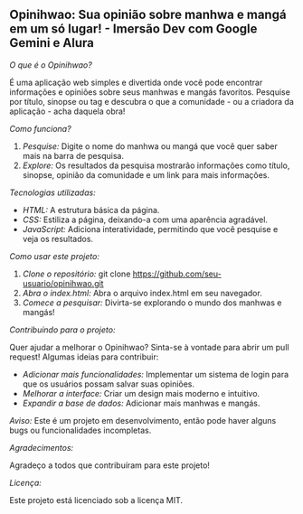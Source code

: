 ## Opinihwao: Sua opinião sobre manhwa e mangá em um só lugar! - Imersão Dev com Google Gemini e Alura

*O que é o Opinihwao?*

É uma aplicação web simples e divertida onde você pode encontrar informações e opiniões sobre seus manhwas e mangás favoritos. Pesquise por título, sinopse ou tag e descubra o que a comunidade - ou a criadora da aplicação - acha daquela obra!

*Como funciona?*

1. *Pesquise:* Digite o nome do manhwa ou mangá que você quer saber mais na barra de pesquisa.
2. *Explore:* Os resultados da pesquisa mostrarão informações como título, sinopse, opinião da comunidade e um link para mais informações.

*Tecnologias utilizadas:*

* *HTML:* A estrutura básica da página.
* *CSS:* Estiliza a página, deixando-a com uma aparência agradável.
* *JavaScript:* Adiciona interatividade, permitindo que você pesquise e veja os resultados.

*Como usar este projeto:*

1. *Clone o repositório:* git clone https://github.com/seu-usuario/opinihwao.git
2. *Abra o index.html:* Abra o arquivo index.html em seu navegador.
3. *Comece a pesquisar:* Divirta-se explorando o mundo dos manhwas e mangás!

*Contribuindo para o projeto:*

Quer ajudar a melhorar o Opinihwao? Sinta-se à vontade para abrir um pull request! Algumas ideias para contribuir:

* *Adicionar mais funcionalidades:* Implementar um sistema de login para que os usuários possam salvar suas opiniões.
* *Melhorar a interface:* Criar um design mais moderno e intuitivo.
* *Expandir a base de dados:* Adicionar mais manhwas e mangás.

*Aviso:* Este é um projeto em desenvolvimento, então pode haver alguns bugs ou funcionalidades incompletas.

*Agradecimentos:*

Agradeço a todos que contribuíram para este projeto! 

*Licença:*

Este projeto está licenciado sob a licença MIT.
